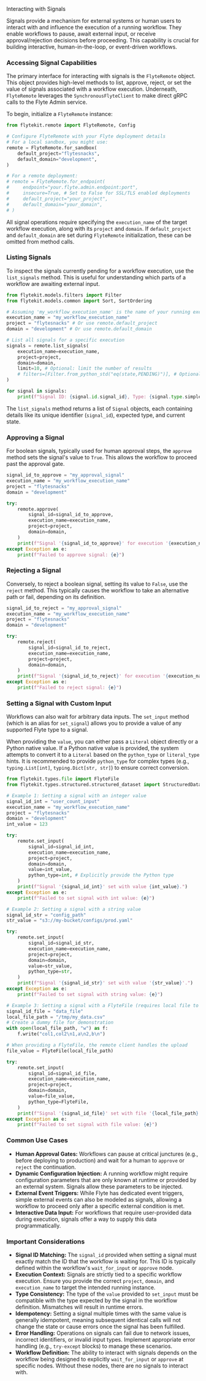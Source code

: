 
<!--
help_text: ''
key: summary_interacting_with_signals_1dad247a-c818-45c1-b4f9-750606467db1
modules:
- flytekit.clients.friendly.SynchronousFlyteClient
- flytekit.clients.raw.RawSynchronousFlyteClient
- flytekit.remote.remote.FlyteRemote
questions_to_answer: []
type: summary

-->
Interacting with Signals

Signals provide a mechanism for external systems or human users to interact with and influence the execution of a running workflow. They enable workflows to pause, await external input, or receive approval/rejection decisions before proceeding. This capability is crucial for building interactive, human-in-the-loop, or event-driven workflows.

### Accessing Signal Capabilities

The primary interface for interacting with signals is the `FlyteRemote` object. This object provides high-level methods to list, approve, reject, or set the value of signals associated with a workflow execution. Underneath, `FlyteRemote` leverages the `SynchronousFlyteClient` to make direct gRPC calls to the Flyte Admin service.

To begin, initialize a `FlyteRemote` instance:

```python
from flytekit.remote import FlyteRemote, Config

# Configure FlyteRemote with your Flyte deployment details
# For a local sandbox, you might use:
remote = FlyteRemote.for_sandbox(
    default_project="flytesnacks",
    default_domain="development",
)

# For a remote deployment:
# remote = FlyteRemote.for_endpoint(
#     endpoint="your.flyte.admin.endpoint:port",
#     insecure=True, # Set to False for SSL/TLS enabled deployments
#     default_project="your_project",
#     default_domain="your_domain",
# )
```

All signal operations require specifying the `execution_name` of the target workflow execution, along with its `project` and `domain`. If `default_project` and `default_domain` are set during `FlyteRemote` initialization, these can be omitted from method calls.

### Listing Signals

To inspect the signals currently pending for a workflow execution, use the `list_signals` method. This is useful for understanding which parts of a workflow are awaiting external input.

```python
from flytekit.models.filters import Filter
from flytekit.models.common import Sort, SortOrdering

# Assuming 'my_workflow_execution_name' is the name of your running execution
execution_name = "my_workflow_execution_name"
project = "flytesnacks" # Or use remote.default_project
domain = "development" # Or use remote.default_domain

# List all signals for a specific execution
signals = remote.list_signals(
    execution_name=execution_name,
    project=project,
    domain=domain,
    limit=10, # Optional: limit the number of results
    # filters=[Filter.from_python_std("eq(state,PENDING)")], # Optional: filter by state
)

for signal in signals:
    print(f"Signal ID: {signal.id.signal_id}, Type: {signal.type.simple}, State: {signal.state}")
```

The `list_signals` method returns a list of `Signal` objects, each containing details like its unique identifier (`signal_id`), expected type, and current state.

### Approving a Signal

For boolean signals, typically used for human approval steps, the `approve` method sets the signal's value to `True`. This allows the workflow to proceed past the approval gate.

```python
signal_id_to_approve = "my_approval_signal"
execution_name = "my_workflow_execution_name"
project = "flytesnacks"
domain = "development"

try:
    remote.approve(
        signal_id=signal_id_to_approve,
        execution_name=execution_name,
        project=project,
        domain=domain,
    )
    print(f"Signal '{signal_id_to_approve}' for execution '{execution_name}' approved successfully.")
except Exception as e:
    print(f"Failed to approve signal: {e}")
```

### Rejecting a Signal

Conversely, to reject a boolean signal, setting its value to `False`, use the `reject` method. This typically causes the workflow to take an alternative path or fail, depending on its definition.

```python
signal_id_to_reject = "my_approval_signal"
execution_name = "my_workflow_execution_name"
project = "flytesnacks"
domain = "development"

try:
    remote.reject(
        signal_id=signal_id_to_reject,
        execution_name=execution_name,
        project=project,
        domain=domain,
    )
    print(f"Signal '{signal_id_to_reject}' for execution '{execution_name}' rejected successfully.")
except Exception as e:
    print(f"Failed to reject signal: {e}")
```

### Setting a Signal with Custom Input

Workflows can also wait for arbitrary data inputs. The `set_input` method (which is an alias for `set_signal`) allows you to provide a value of any supported Flyte type to a signal.

When providing the `value`, you can either pass a `Literal` object directly or a Python native value. If a Python native value is provided, the system attempts to convert it to a `Literal` based on the `python_type` or `literal_type` hints. It is recommended to provide `python_type` for complex types (e.g., `typing.List[int]`, `typing.Dict[str, str]`) to ensure correct conversion.

```python
from flytekit.types.file import FlyteFile
from flytekit.types.structured.structured_dataset import StructuredDataset

# Example 1: Setting a signal with an integer value
signal_id_int = "user_count_input"
execution_name = "my_workflow_execution_name"
project = "flytesnacks"
domain = "development"
int_value = 123

try:
    remote.set_input(
        signal_id=signal_id_int,
        execution_name=execution_name,
        project=project,
        domain=domain,
        value=int_value,
        python_type=int, # Explicitly provide the Python type
    )
    print(f"Signal '{signal_id_int}' set with value {int_value}.")
except Exception as e:
    print(f"Failed to set signal with int value: {e}")

# Example 2: Setting a signal with a string value
signal_id_str = "config_path"
str_value = "s3://my-bucket/configs/prod.yaml"

try:
    remote.set_input(
        signal_id=signal_id_str,
        execution_name=execution_name,
        project=project,
        domain=domain,
        value=str_value,
        python_type=str,
    )
    print(f"Signal '{signal_id_str}' set with value '{str_value}'.")
except Exception as e:
    print(f"Failed to set signal with string value: {e}")

# Example 3: Setting a signal with a FlyteFile (requires local file to upload)
signal_id_file = "data_file"
local_file_path = "/tmp/my_data.csv"
# Create a dummy file for demonstration
with open(local_file_path, "w") as f:
    f.write("col1,col2\n1,a\n2,b\n")

# When providing a FlyteFile, the remote client handles the upload
file_value = FlyteFile(local_file_path)

try:
    remote.set_input(
        signal_id=signal_id_file,
        execution_name=execution_name,
        project=project,
        domain=domain,
        value=file_value,
        python_type=FlyteFile,
    )
    print(f"Signal '{signal_id_file}' set with file '{local_file_path}'.")
except Exception as e:
    print(f"Failed to set signal with file value: {e}")
```

### Common Use Cases

*   **Human Approval Gates:** Workflows can pause at critical junctures (e.g., before deploying to production) and wait for a human to `approve` or `reject` the continuation.
*   **Dynamic Configuration Injection:** A running workflow might require configuration parameters that are only known at runtime or provided by an external system. Signals allow these parameters to be injected.
*   **External Event Triggers:** While Flyte has dedicated event triggers, simple external events can also be modeled as signals, allowing a workflow to proceed only after a specific external condition is met.
*   **Interactive Data Input:** For workflows that require user-provided data during execution, signals offer a way to supply this data programmatically.

### Important Considerations

*   **Signal ID Matching:** The `signal_id` provided when setting a signal must exactly match the ID that the workflow is waiting for. This ID is typically defined within the workflow's `wait_for_input` or `approve` node.
*   **Execution Context:** Signals are strictly tied to a specific workflow execution. Ensure you provide the correct `project`, `domain`, and `execution_name` to target the intended running instance.
*   **Type Consistency:** The type of the `value` provided to `set_input` must be compatible with the type expected by the signal in the workflow definition. Mismatches will result in runtime errors.
*   **Idempotency:** Setting a signal multiple times with the same value is generally idempotent, meaning subsequent identical calls will not change the state or cause errors once the signal has been fulfilled.
*   **Error Handling:** Operations on signals can fail due to network issues, incorrect identifiers, or invalid input types. Implement appropriate error handling (e.g., `try-except` blocks) to manage these scenarios.
*   **Workflow Definition:** The ability to interact with signals depends on the workflow being designed to explicitly `wait_for_input` or `approve` at specific nodes. Without these nodes, there are no signals to interact with.
<!--
key: summary_interacting_with_signals_1dad247a-c818-45c1-b4f9-750606467db1
type: summary_end

-->
<!--
code_unit: flytekit.clients.friendly.SynchronousFlyteClient.set_signal
code_unit_type: class
help_text: ''
key: example_6c6060b0-df9d-4ff0-abe9-ddc639ae1728
type: example

-->
<!--
code_unit: flytekit.clients.friendly.SynchronousFlyteClient.list_signals
code_unit_type: class
help_text: ''
key: example_6fb9376a-004b-4491-9dff-3088a78a4011
type: example

-->
<!--
code_unit: flytekit.remote.remote.FlyteRemote.list_signals
code_unit_type: class
help_text: ''
key: example_37bbcf34-b3b3-41fe-b12f-48ac51818ab2
type: example

-->
<!--
code_unit: flytekit.remote.remote.FlyteRemote.approve
code_unit_type: class
help_text: ''
key: example_bda5272b-c0d0-4e24-90c4-1b5909fa07c8
type: example

-->
<!--
code_unit: flytekit.remote.remote.FlyteRemote.reject
code_unit_type: class
help_text: ''
key: example_821b16cb-f226-4520-83cc-d743fd20c8d4
type: example

-->
<!--
code_unit: flytekit.remote.remote.FlyteRemote.set_input
code_unit_type: class
help_text: ''
key: example_5c9d63bc-cf92-4d96-a10f-1e5f61650abb
type: example

-->
<!--
code_unit: flytekit.remote.remote.FlyteRemote.set_signal
code_unit_type: class
help_text: ''
key: example_a0a1b821-94a2-4617-a899-14c7ae7a7dca
type: example

-->
